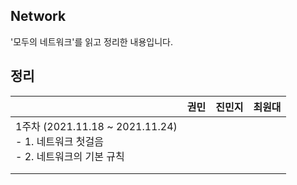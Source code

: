 ## Network

'모두의 네트워크'를 읽고 정리한 내용입니다.



## 정리

|                                                              | 권민 | 진민지 | 최원대 |
| ------------------------------------------------------------ | ---- | ------ | ------ |
| 1주차 (2021.11.18 ~ 2021.11.24)<br />- 1. 네트워크 첫걸음<br />- 2. 네트워크의 기본 규칙 |      |        |        |
|                                                              |      |        |        |
|                                                              |      |        |        |

